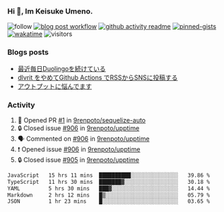 ### Hi 👋, Im Keisuke Umeno.

<!--
**9renpoto/9renpoto** is a ✨ _special_ ✨ repository because its `README.md` (this file) appears on your GitHub profile.

Here are some ideas to get you started:

- 🔭 I’m currently working on ...
- 🌱 I’m currently learning ...
- 👯 I’m looking to collaborate on ...
- 🤔 I’m looking for help with ...
- 💬 Ask me about ...
- 📫 How to reach me: ...
- 😄 Pronouns: ...
- ⚡ Fun fact: ...
-->

![follow](https://img.shields.io/github/followers/9renpoto?label=Follow&style=social)
[![blog post workflow](https://github.com/9renpoto/9renpoto/actions/workflows/blog.yml/badge.svg)](https://github.com/9renpoto/9renpoto/actions/workflows/blog.yml)
[![github activity readme](https://github.com/9renpoto/9renpoto/actions/workflows/activity.yml/badge.svg)](https://github.com/9renpoto/9renpoto/actions/workflows/activity.yml)
[![pinned-gists](https://github.com/9renpoto/9renpoto/actions/workflows/pin-gist.yml/badge.svg)](https://github.com/9renpoto/9renpoto/actions/workflows/pin-gist.yml)
[![wakatime](https://github.com/9renpoto/9renpoto/actions/workflows/waka-readme-status.yml/badge.svg)](https://github.com/9renpoto/9renpoto/actions/workflows/waka-readme-status.yml)
![visitors](https://komarev.com/ghpvc/?username=9renpoto&label=Profile%20views&color=0e75b6&style=flat)

### Blogs posts

<!-- BLOG-POST-LIST:START -->
- [最近毎日Duolingoを続けている](https://9renpoto.win/entry/2023/12/05/duolingo)
- [dlvrit をやめてGithub Actions でRSSからSNSに投稿する](https://9renpoto.win/entry/2023/11/12/dlvrit-to-gh-actions)
- [アウトプットに悩んでます](https://9renpoto.win/entry/2023/11/11/technology-to-limit-input)
<!-- BLOG-POST-LIST:END -->

### Activity

<!--START_SECTION:activity-->
1. 💪 Opened PR [#1](https://github.com/9renpoto/sequelize-auto/pull/1) in [9renpoto/sequelize-auto](https://github.com/9renpoto/sequelize-auto)
2. 🔒 Closed issue [#906](https://github.com/9renpoto/upptime/issues/906) in [9renpoto/upptime](https://github.com/9renpoto/upptime)
3. 🗣 Commented on [#906](https://github.com/9renpoto/upptime/issues/906#issuecomment-1846310342) in [9renpoto/upptime](https://github.com/9renpoto/upptime)
4. ❗ Opened issue [#906](https://github.com/9renpoto/upptime/issues/906) in [9renpoto/upptime](https://github.com/9renpoto/upptime)
5. 🔒 Closed issue [#905](https://github.com/9renpoto/upptime/issues/905) in [9renpoto/upptime](https://github.com/9renpoto/upptime)
<!--END_SECTION:activity-->

<!--START_SECTION:waka-->

```txt
JavaScript   15 hrs 11 mins  ██████████░░░░░░░░░░░░░░░   39.86 %
TypeScript   11 hrs 30 mins  ███████▓░░░░░░░░░░░░░░░░░   30.18 %
YAML         5 hrs 30 mins   ███▓░░░░░░░░░░░░░░░░░░░░░   14.44 %
Markdown     2 hrs 12 mins   █▒░░░░░░░░░░░░░░░░░░░░░░░   05.79 %
JSON         1 hr 23 mins    █░░░░░░░░░░░░░░░░░░░░░░░░   03.65 %
```

<!--END_SECTION:waka-->
